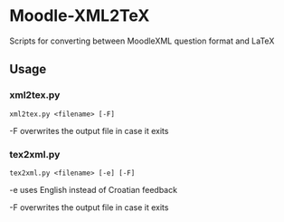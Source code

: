 # Moodle-XML2TeX
Scripts for converting between MoodleXML question format and LaTeX

## Usage

### xml2tex.py

`xml2tex.py <filename> [-F]`

-F	overwrites the output file in case it exits

### tex2xml.py

`tex2xml.py <filename> [-e] [-F]`

-e	uses English instead of Croatian feedback

-F	overwrites the output file in case it exits